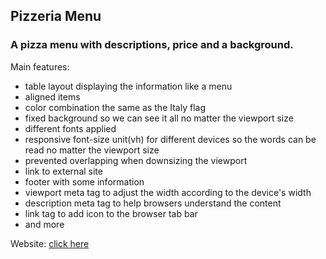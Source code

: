 ## Pizzeria Menu

### A pizza menu with descriptions, price and a background.

Main features:

- table layout displaying the information like a menu
- aligned items
- color combination the same as the Italy flag
- fixed background so we can see it all no matter the viewport size
- different fonts applied
- responsive font-size unit(vh) for different devices so the words can be read no matter the viewport size
- prevented overlapping when downsizing the viewport
- link to external site
- footer with some information
- viewport meta tag to adjust the width according to the device's width
- description meta tag to help browsers understand the content
- link tag to add icon to the browser tab bar
- and more

Website: [click here](https://lucasdota.github.io/PizzeriaMenu/)				
